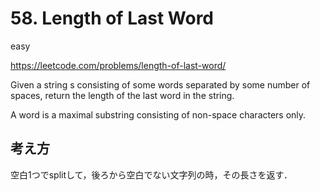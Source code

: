 # 58. Length of Last Word

easy

https://leetcode.com/problems/length-of-last-word/

Given a string s consisting of some words separated by some number of spaces, return the length of the last word in the string.

A word is a maximal substring consisting of non-space characters only.

## 考え方

空白1つでsplitして，後ろから空白でない文字列の時，その長さを返す．
